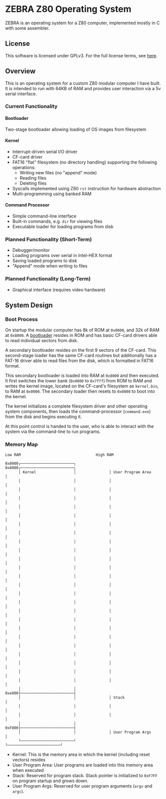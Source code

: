 # ZEBRA Z80 Operating System

ZEBRA is an operating system for a Z80 computer, implemented mostly in C with some assembler.

## License

This software is licensed under GPLv3. For the full license terms, see [here](LICENSE).

## Overview

This is an operating system for a custom Z80 modular computer I have built.
It is intended to run with 64KB of RAM and provides user interaction via a 5v serial interface.

### Current Functionality

#### Bootloader

Two-stage bootloader allowing loading of OS images from filesystem

#### Kernel

* Interrupt-driven serial I/O driver
* CF-card driver
* FAT16 "flat" filesystem (no directory handling)
  supporting the following operations:
    * Writing new files (no "append" mode)
    * Reading files
    * Deleting files
* Syscalls implemented using Z80 `rst` instruction for hardware abstraction
* Multi-programming using banked RAM

#### Command Processor

* Simple command-line interface
* Built-in commands, e.g. `dir` for viewing files
* Executable loader for loading programs from disk

### Planned Functionality (Short-Term)

* Debugger/monitor
* Loading programs over serial in Intel-HEX format
* Saving loaded programs to disk
* "Append" mode when writing to files

### Planned Functionality (Long-Term)

* Graphical interface (requires video hardware)

## System Design

### Boot Process

On startup the modular computer has 8k of ROM at `0x0000`, and 32k of RAM at `0x8000`.
A [bootloader](https://github.com/jayvalentine/z80-bootloader) resides in ROM and has basic
CF-card drivers able to read individual sectors from disk.

A secondary bootloader resides on the first 9 sectors of the CF-card. This second-stage loader
has the same CF-card routines but additionally has a FAT-16 driver able to read files from the disk,
which is formatted in FAT16 format.

This secondary bootloader is loaded into RAM at `0x8000` and then executed. It first switches the
lower bank (`0x0000` to `0x7fff`) from ROM to RAM and writes the kernel image, located on the CF-card's
filesystem as `kernel.bin`, to RAM at `0x0000`. The secondary loader then resets to `0x0000` to boot into
the kernel.

The kernel initializes a complete filesystem driver and other operating system components, then loads
the command-processor (`command.exe`) from the disk and begins executing it.

At this point control is handed to the user, who is able to interact with the system via the command-line
to run programs.

### Memory Map

~~~~
Low RAM                                  High RAM

0x0000┌────────────────────────┐         0x8000┌────────────────────────┐
      │ Kernel                 │               │ User Program Area      │
      │                        │               │                        │
      │                        │               │                        │
      │                        │               │                        │
      │                        │               │                        │
      │                        │               │                        │
      │                        │               │                        │
      │                        │               │                        │
      │                        │               │                        │
      │                        │               │                        │
      │                        │               │                        │
      │                        │               │                        │
      │                        │               │                        │
      │                        │               │                        │
      │                        │               │                        │
      │                        │               │                        │
      │                        │               │                        │
      │                        │               │                        │
      │                        │               │                        │
      │                        │               │                        │
      │                        │               │                        │
      │                        │               │                        │
      │                        │               │                        │
      │                        │               │                        │
      │                        │               │                        │
      │                        │         0xe000├────────────────────────┤
      │                        │               │ Stack                  │
      │                        │               │                        │
      │                        │               │                        │
      │                        │         0xF800├────────────────────────┤
      │                        │               │ User Program Args      │
      └────────────────────────┘               └────────────────────────┘
~~~~

* Kernel: This is the memory area in which the kernel (including reset vectors) resides
* User Program Area: User programs are loaded into this memory area when executed
* Stack: Reserved for program stack. Stack pointer is initialized to `0xF7FF` on program startup and grows down.
* User Program Args: Reserved for user program arguments (`argv` and `argc`).
